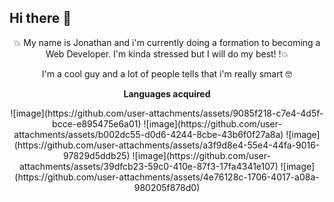 ## Hi there 👋

<p align="center">💥 My name is Jonathan and i'm currently doing a formation to becoming a Web Developer. I'm kinda stressed but I will do my best! !💥</p>
 
<p align="center">I'm a cool guy and a lot of people tells that i'm really smart 🤓</p>
<p align="center"><strong>Languages acquired</strong></p>

<p align="center">![image](https://github.com/user-attachments/assets/9085f218-c7e4-4d5f-bcce-e895475e6a01) ![image](https://github.com/user-attachments/assets/b002dc55-d0d6-4244-8cbe-43b6f0f27a8a) ![image](https://github.com/user-attachments/assets/a3f9d8e4-55e4-44fa-9016-97829d5ddb25) ![image](https://github.com/user-attachments/assets/39dfcb23-59c0-410e-87f3-17fa4341e107) ![image](https://github.com/user-attachments/assets/4e76128c-1706-4017-a08a-980205f878d0)</p>













<!--
**Laiokan/Laiokan** is a ✨ _special_ ✨ repository because its `README.md` (this file) appears on your GitHub profile.

Here are some ideas to get you started:

- 🔭 I’m currently working on ...
- 🌱 I’m currently learning ...
- 👯 I’m looking to collaborate on ...
- 🤔 I’m looking for help with ...
- 💬 Ask me about ...
- 📫 How to reach me: ...
- 😄 Pronouns: ...
- ⚡ Fun fact: ...
-->
